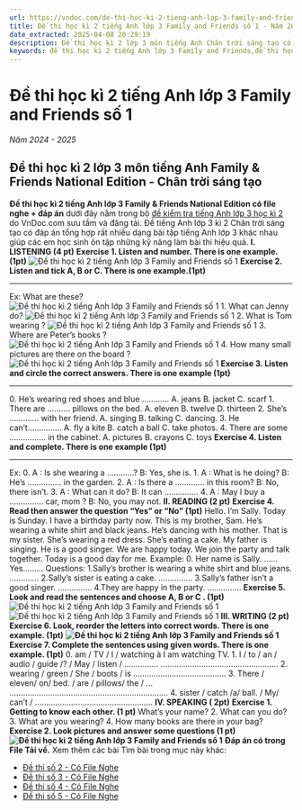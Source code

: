 ```yaml
---
url: https://vndoc.com/de-thi-hoc-ki-2-tieng-anh-lop-3-family-and-friends-so-1-338642
title: Đề thi học kì 2 tiếng Anh lớp 3 Family and Friends số 1 - Năm 2024 - 2025 - VnDoc.com
date_extracted: 2025-04-08 20:29:19
description: Đề thi học kì 2 lớp 3 môn tiếng Anh Chân trời sáng tạo có file nghe + đáp án giúp các em học sinh ôn tập kiến thức tiếng Anh hiệu quả.
keywords: đề thi học kì 2 tiếng Anh lớp 3 Family and Friends,đề thi học kì 2 tiếng Anh 3 Family and Friends,Đề thi Tiếng Anh lớp 3 học kì 2 sách Family and Friends,Đề thi học kì 2 tiếng Anh lớp 3 Chân trời sáng tạo,đề thi tiếng anh lớp 3 học kì 2,đề thi tiếng anh lớp 3 học kỳ 2,đề thi tiếng anh lớp 3,de thi tieng anh lop 3 hoc ki 2,đề thi học kì 2 lớp 3 môn tiếng anh,đề thi tiếng anh lớp 3 kì 2,đề thi tiếng anh học kì 2 lớp 3,đề kiểm tra tiếng anh lớp 3 học kì 2,đề thi học kì 2 môn tiếng anh lớp 3
---
```


# Đề thi học kì 2 tiếng Anh lớp 3 Family and Friends số 1
 _Năm 2024 - 2025_
## Đề thi học kì 2 lớp 3 môn tiếng Anh Family & Friends National Edition - Chân trời sáng tạo
**Đề thi học kì 2 tiếng Anh lớp 3 Family & Friends National Edition có file nghe + đáp án** dưới đây nằm trong bộ [đề kiểm tra tiếng Anh lớp 3 học kì 2](<https://vndoc.com/de-thi-hoc-ki-2-lop-3-mon-tieng-anh>) do VnDoc.com sưu tầm và đăng tải. Đề tiếng Anh lớp 3 kì 2 Chân trời sáng tạo có đáp án tổng hợp rất nhiều dạng bài tập tiếng Anh lớp 3 khác nhau giúp các em học sinh ôn tập những kỹ năng làm bài thi hiệu quả.
**I. LISTENING \(4 pt\)**
**Exercise 1. Listen and number. There is one example. \(1pt\)**
![Đề thi học kì 2 tiếng Anh lớp 3 Family and Friends số 1](https://i.vdoc.vn/data/image/2025/03/16/de-thi-hoc-ki-2-tieng-anh-lop-3-family-and-friends-so-1-1.png)
**Exercise 2. Listen and tick A, B or C. There is one example.\(1pt\)**
****
Ex: What are these?
![Đề thi học kì 2 tiếng Anh lớp 3 Family and Friends số 1](https://i.vdoc.vn/data/image/2025/03/16/de-thi-hoc-ki-2-tieng-anh-lop-3-family-and-friends-so-1-2.png)
1\. What can Jenny do?
![Đề thi học kì 2 tiếng Anh lớp 3 Family and Friends số 1](https://i.vdoc.vn/data/image/2025/03/16/de-thi-hoc-ki-2-tieng-anh-lop-3-family-and-friends-so-1-3.png)
2\. What is Tom wearing ?
![Đề thi học kì 2 tiếng Anh lớp 3 Family and Friends số 1](https://i.vdoc.vn/data/image/2025/03/16/de-thi-hoc-ki-2-tieng-anh-lop-3-family-and-friends-so-1-4.png)
3\. Where are Peter’s books ?
![Đề thi học kì 2 tiếng Anh lớp 3 Family and Friends số 1](https://i.vdoc.vn/data/image/2025/03/16/de-thi-hoc-ki-2-tieng-anh-lop-3-family-and-friends-so-1-5.png)
4\. How many small pictures are there on the board ?
![Đề thi học kì 2 tiếng Anh lớp 3 Family and Friends số 1](https://i.vdoc.vn/data/image/2025/03/16/de-thi-hoc-ki-2-tieng-anh-lop-3-family-and-friends-so-1-6.png)
**Exercise 3. Listen and circle the correct answers. There is one example \(1pt\)**
****
0\. He’s wearing red shoes and blue …………
A. jeans B. jacket C. scarf
1\. There are ………. pillows on the bed.
A. eleven B. twelve D. thirteen
2\. She’s …………. with her friend.
A. singing B. talking C. dancing.
3\. He can’t……………
A. fly a kite B. catch a ball C. take photos.
4\. There are some ……………. in the cabinet.
A. pictures B. crayons C. toys
**Exercise 4. Listen and complete. There is one example \(1pt\)**
****
Ex: 0. A : Is she wearing a ………...?
B: Yes, she is.
1\. A : What is he doing?
B: He’s …………... in the garden.
2\. A : Is there a …………. in this room?
B: No, there isn’t.
3\. A : What can it do?
B: It can …………...
4\. A : May I buy a …………... car, mom ?
B: No, you may not.
**II. READING \(2 pt\)**
**Exercise 4. Read then answer the question “Yes” or “No” \(1pt\)**
Hello. I’m Sally. Today is Sunday. I have a birthday party now. This is my brother, Sam. He’s wearing a white shirt and black jeans. He’s dancing with his mother. That is my sister. She’s wearing a red dress. She’s eating a cake. My father is singing. He is a good singer. We are happy today. We join the party and talk together. Today is a good day for me.
Example:
0\. Her name is Sally. ……Yes……...
Questions:
1.Sally’s brother is wearing a white shirt and blue jeans. ………….
2.Sally’s sister is eating a cake. ……………
3.Sally’s father isn’t a good singer. ……………
4.They are happy in the party. ……………
**Exercise 5. Look and read the sentences and choose A, B or C . \(1pt\)**
![Đề thi học kì 2 tiếng Anh lớp 3 Family and Friends số 1](https://i.vdoc.vn/data/image/2025/03/16/de-thi-hoc-ki-2-tieng-anh-lop-3-family-and-friends-so-1-7.png)
![Đề thi học kì 2 tiếng Anh lớp 3 Family and Friends số 1](https://i.vdoc.vn/data/image/2025/03/16/de-thi-hoc-ki-2-tieng-anh-lop-3-family-and-friends-so-1-8.png)
**III. WRITING \(2 pt\)**
**Exercise 6. Look, reorder the letters into correct words. There is one example. \(1pt\)**
**![Đề thi học kì 2 tiếng Anh lớp 3 Family and Friends số 1](https://i.vdoc.vn/data/image/2025/03/16/de-thi-hoc-ki-2-tieng-anh-lop-3-family-and-friends-so-1-9.png)**
**Exercise 7. Complete the sentences using given words. There is one example. \(1pt\)**
0\. am / TV / I / watching à I am watching TV.
1\. I / to / an / audio / guide /? / May / listen /
…………… …………………………………………….
2\. wearing / green / She / boots / is
…………………………………..
3\. There / eleven/ on/ bed. / are / pillows/ the /
… …………………………………………………………….
4\. sister / catch /a/ ball. / My/ can’t /
…….………………………………………
**IV. SPEAKING \( 2pt\)**
**Exercise 1. Getting to know each other. \(1 pt\)**
What’s your name?
2\. What can you do?
3\. What are you wearing?
4\. How many books are there in your bag?
**Exercise 2. Look pictures and answer some questions \(1 pt\)**
**![Đề thi học kì 2 tiếng Anh lớp 3 Family and Friends số 1](https://i.vdoc.vn/data/image/2025/03/16/de-thi-hoc-ki-2-tieng-anh-lop-3-family-and-friends-so-1-10.png)**
**Đáp án có trong File Tải về.**
Xem thêm các bài Tìm bài trong mục này khác:
  * [Đề thi số 2 - Có File Nghe](</de-thi-hoc-ki-2-tieng-anh-lop-3-family-and-friends-so-2-338645>)
  * [Đề thi số 3 - Có File Nghe](</de-thi-hoc-ki-2-tieng-anh-lop-3-family-and-friends-so-3-339170>)
  * [Đề thi số 4 - Có File Nghe](</de-thi-hoc-ki-2-tieng-anh-lop-3-family-and-friends-so-4-339171>)
  * [Đề thi số 5 - Có File Nghe](</de-thi-hoc-ki-2-tieng-anh-lop-3-family-and-friends-so-5-339172>)

